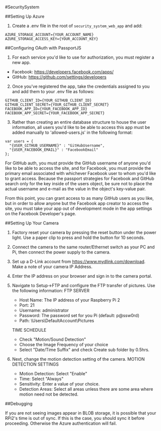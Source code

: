 #SecuritySystem


##Setting Up Azure
1. Create a .env file in the root of `security_system_web_app` and add:
```
AZURE_STORAGE_ACCOUNT={YOUR_ACCOUNT_NAME}
AZURE_STORAGE_ACCESS_KEY={YOUR_ACCOUNT_KEY}
```

##Configuring OAuth with PassportJS
1. For each service you'd like to use for authorization, you must register a new app.
  - Facebook: https://developers.facebook.com/apps/
  - GitHub: https://github.com/settings/developers

2. Once you've registered the app, take the credentials assigned to you and add them to your .env file as follows:
```
GITHUB_CLIENT_ID={YOUR_GITHUB_CLIENT_ID}
GITHUB_CLIENT_SECRET={YOUR_GITHUB_CLIENT_SECRET}
FACEBOOK_APP_ID={YOUR_FACEBOOK_APP_ID}
FACEBOOK_APP_SECRET={YOUR_FACEBOOK_APP_SECRET}
```

3. Rather than creating an entire database structure to house the user information, all users you'd like to be able to access this app must be added manually to 'allowed-users.js' in the following format:
```
var users = {
  "{USER_GITHUB_USERNAME}" : "GitHubUsername",
  "{USER_FACEBOOK_EMAIL}" : "FacebookEmail"
};
```
For GitHub auth, you must provide the GitHub username of anyone you'd like to be able to access the site, and for Facebook, you must provide the primary email associated with whichever Facebook user to whom you'd like to grant access.  Because the passport strategies for Facebook and GitHub search only for the key inside of the users object, be sure not to place the actual username and e-mail as the value in the object's key-value pair.

From this point, you can grant access to as many GitHub users as you like, but in order to allow anyone but the Facebook app creator to access the site, you must take your app out of development mode in the app settings on the Facebook Developer's page.


##Setting Up Your Camera
1. Factory reset your camera by pressing the reset button under the power light. Use a paper clip to press and hold the button for 10 seconds.
2. Connect the camera to the same router/Ethernet switch as your PC and Pi, then connect the power supply to the camera.
3. Set up a D-Link account from https://www.mydlink.com/download. Make a note of your camera IP Address.
4. Enter the IP address on your browser and sign in to the camera portal. 
5. Navigate to Setup->FTP and configure the FTP transfer of pictures. Use the following information:
   FTP SERVER
   - Host Name: The IP address of your Raspberry Pi 2
   - Port: 21
   - Username: administrator
   - Password: The password set for you Pi (default: p@ssw0rd)
   - Path: \Users\DefaultAccount\Pictures

   TIME SCHEDULE
   - Check "Motion/Sound Detection"
   - Choose the Image Frequency of your choice
   - Select "Date/Time Suffix" and check Create sub folder by 0.5hrs.

6. Next, change the motion detection setting of the camera.
   MOTION DETECTION SETTINGS
   - Motion Detection: Select "Enable"
   - Time: Select "Always"
   - Sensitivity: Enter a value of your choice.
   - Detection Areas: Select all areas unless there are some area where motion need not be detected.


##Debugging

If you are not seeing images appear in BLOB storage, it is possible that your RPi2's time is out of sync. If this is the case, you should sync it before proceeding. Otherwise the Azure authentication will fail.